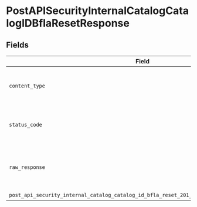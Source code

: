 # PostAPISecurityInternalCatalogCatalogIDBflaResetResponse


## Fields

| Field                                                                                       | Type                                                                                        | Required                                                                                    | Description                                                                                 |
| ------------------------------------------------------------------------------------------- | ------------------------------------------------------------------------------------------- | ------------------------------------------------------------------------------------------- | ------------------------------------------------------------------------------------------- |
| `content_type`                                                                              | *Optional[str]*                                                                             | :heavy_check_mark:                                                                          | HTTP response content type for this operation                                               |
| `status_code`                                                                               | *Optional[int]*                                                                             | :heavy_check_mark:                                                                          | HTTP response status code for this operation                                                |
| `raw_response`                                                                              | [requests.Response](https://requests.readthedocs.io/en/latest/api/#requests.Response)       | :heavy_minus_sign:                                                                          | Raw HTTP response; suitable for custom response parsing                                     |
| `post_api_security_internal_catalog_catalog_id_bfla_reset_201_application_json_uuid_string` | *Optional[str]*                                                                             | :heavy_minus_sign:                                                                          | Created                                                                                     |